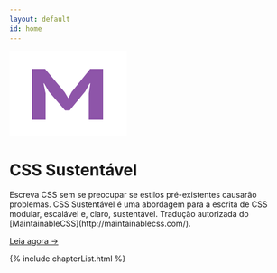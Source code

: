 ```yaml
---
layout: default
id: home
---
```


<div class="hero">
	<div class="hero-inner">
		<img class="hero-logo" src="/assets/img/logo.png" alt="">
		<h1>CSS Sustentável</h1>
		<p>Escreva CSS sem se preocupar se estilos pré-existentes causarão problemas. CSS Sustentável é uma abordagem para a escrita de CSS modular, escalável e, claro, sustentável. Tradução autorizada do [MaintainableCSS](http://maintainablecss.com/).</p>
		<a class="primaryLinkButton" href="/capitulos/introducao/">Leia agora &rarr;</a>
	</div>
</div>

{% include chapterList.html %}